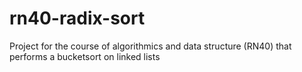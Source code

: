 # rn40-radix-sort
Project for the course of algorithmics and data structure (RN40) that performs a bucketsort on linked lists
